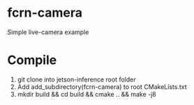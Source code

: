 # fcrn-camera
Simple live-camera example

# Compile
1) git clone into jetson-inference root folder
2) Add add_subdirectory(fcrn-camera) to root CMakeLists.txt
3) mkdir build && cd build && cmake .. && make -j8
